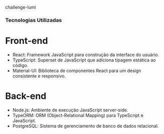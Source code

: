 challenge-lumi

### Tecnologias Utilizadas
# Front-end
- React: Framework JavaScript para construção da interface do usuário.
- TypeScript: Superset de JavaScript que adiciona tipagem estática ao código.
- Material-UI: Biblioteca de componentes React para um design consistente e responsivo.
# Back-end
- Node.js: Ambiente de execução JavaScript server-side.
- TypeORM: ORM (Object-Relational Mapping) para TypeScript e JavaScript.
- PostgreSQL: Sistema de gerenciamento de banco de dados relacional.
